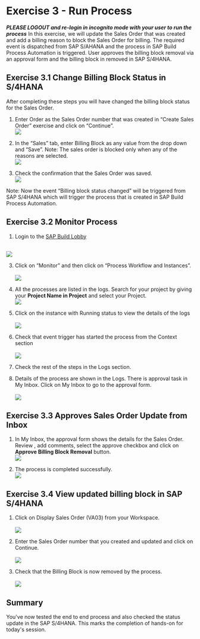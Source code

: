 # Exercise 3 - Run Process
***PLEASE LOGOUT and re-login in incognito mode with your user to run the process***
In this exercise, we will update the Sales Order that was created and add a billing reason to block the Sales Order for billing. The required event is dispatched from SAP S/AHANA and the process in SAP Build Process Automation is triggered. User approves the billing block removal via an approval form and the billing block in removed in  SAP S/4HANA.

## Exercise 3.1 Change Billing Block Status in S/4HANA
After completing these steps you will have changed the billing block status for the Sales Order.

1. Enter Order as the Sales Order number that was created in “Create Sales Order” exercise and click on “Continue”.
<br>![](/exercises/3_RunProcess/images/001rp.png)

2. In the “Sales” tab, enter Billing Block as any value from the drop down and “Save”. Note: The sales order is blocked only when any of the reasons are selected.
<br>![](/exercises/3_RunProcess/images/002rp.png)

3. Check the confirmation that the Sales Order was saved.
<br>![](/exercises/3_RunProcess/images/003np.png)

Note: Now the event “Billing block status changed” will be triggered from SAP S/4HANA which will trigger the process that is created in SAP Build Process Automation.

## Exercise 3.2 Monitor Process

1.	Login to the [SAP Build Lobby](https://ad163-hxj0v9xc.eu10.build.cloud.sap/lobby) 


<br>![](/exercises/3_RunProcess/images/001mp.png)

3.	Click on “Monitor” and then click on “Process Workflow and Instances”.<br>
<br>![](/exercises/3_RunProcess/images/002mp.png)

4.	All the processes are listed in the logs. Search for your project by giving your **Project Name in Project** and select your Project.
<br>![](/exercises/3_RunProcess/images/003mp.png)

5.	Click on the instance with Running status to view the details of the logs<br>
<br>![](/exercises/3_RunProcess/images/004mp.png)

6.	Check that event trigger has started the process from the Context section<br>
<br>![](/exercises/3_RunProcess/images/005mp.png)

7.	Check the rest of the steps in the Logs section.

8.	Details of the process are shown in the Logs. There is approval task in My Inbox. Click on My Inbox to go to the approval form.<br>
<br>![](/exercises/3_RunProcess/images//006mp.png)

## Exercise 3.3 Approves Sales Order Update from Inbox

1. In My Inbox, the approval form shows the details for the Sales Order. Review , add comments, select the approve checkbox and click on **Approve Billing Block Removal** button.
<br>![](/exercises/3_RunProcess/images/007mp.png)

2. The process is completed successfully.
<br>![](/exercises/3_RunProcess/images/completed.png) <br>

## Exercise 3.4 View updated billing block in SAP S/4HANA

1. Click on Display Sales Order (VA03) from your Workspace. <br>
<br>![](/exercises/3_RunProcess/images/008mp.png) <br>

2. Enter the Sales Order number that you created and updated and click on Continue. <br>
<br>![](/exercises/3_RunProcess/images/009mp.png) <br>

4. Check that the Billing Block is now removed by the process. <br>
<br>![](/exercises/3_RunProcess/images/010mp.png) <br>

## Summary

You've now tested the end to end process and also checked the status update in the SAP S/4HANA. This marks the completion of hands-on for today's session.
